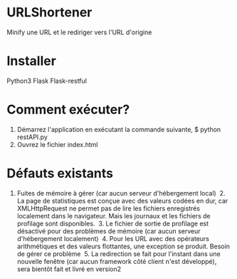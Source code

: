 # URLShortener
 Minify une URL et le rediriger vers l'URL d'origine

# Installer
 Python3
 Flask
 Flask-restful

# Comment exécuter?
 1. Démarrez l'application en exécutant la commande suivante,
	$ python restAPI.py
 2. Ouvrez le fichier index.html 

# Défauts existants
 1. Fuites de mémoire à gérer (car aucun serveur d'hébergement local)
 2. La page de statistiques est conçue avec des valeurs codées en dur, car XMLHttpRequest ne permet pas de lire les fichiers enregistrés localement dans le navigateur. Mais les journaux et les fichiers de profilage sont disponibles.
 3. Le fichier de sortie de profilage est désactivé pour des problèmes de mémoire (car aucun serveur d'hébergement localement)
 4. Pour les URL avec des opérateurs arithmétiques et des valeurs flottantes, une exception se produit. Besoin de gérer ce problème
 5. La redirection se fait pour l'instant dans une nouvelle fenêtre (car aucun framework côté client n'est développé), sera bientôt fait et livré en version2
 

